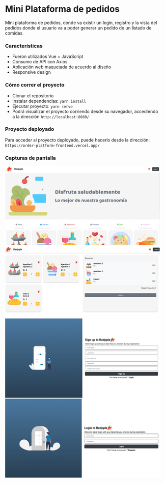 # Mini Plataforma de pedidos

Mini plataforma de pedidos, donde va existir un login, registro y la vista del pedidos donde el usuario va a poder generar un pedido de un listado de comidas.

### Características

- Fueron utilizados Vue + JavaScript
- Consumo de API con Axios
- Aplicación web maquetada de acuerdo al diseño
- Responsive design

### Cómo correr el proyecto

- Clonar el repositorio
- Instalar dependencias: `yarn install`
- Ejecutar proyecto: `yarn serve`
- Podrá visualizar el proyecto corriendo desde su navegador, accediendo a la dirección `http://localhost:8080/`

### Proyecto deployado

Para acceder al proyecto deployado, puede hacerlo desde la dirección: `https://order-platform-frontend.vercel.app/`

### Capturas de pantalla

![](https://raw.githubusercontent.com/AlexisEche/order-platform-frontend/main/src/assets/screenshots/image1.png?token=AOGCO54HPZRZOLERXUPTOBTBVAX6I)
![](https://raw.githubusercontent.com/AlexisEche/order-platform-frontend/main/src/assets/screenshots/image2.png?token=AOGCO52R57O5YMC3I32Z7CLBVAX6S)
![](https://raw.githubusercontent.com/AlexisEche/order-platform-frontend/main/src/assets/screenshots/image3.png?token=AOGCO54KWDMLANEI3AWUZRDBVAX66)
![](https://raw.githubusercontent.com/AlexisEche/order-platform-frontend/main/src/assets/screenshots/image4.png?token=AOGCO52IZ5ZNOTBTW3LHHWDBVAX7E)
